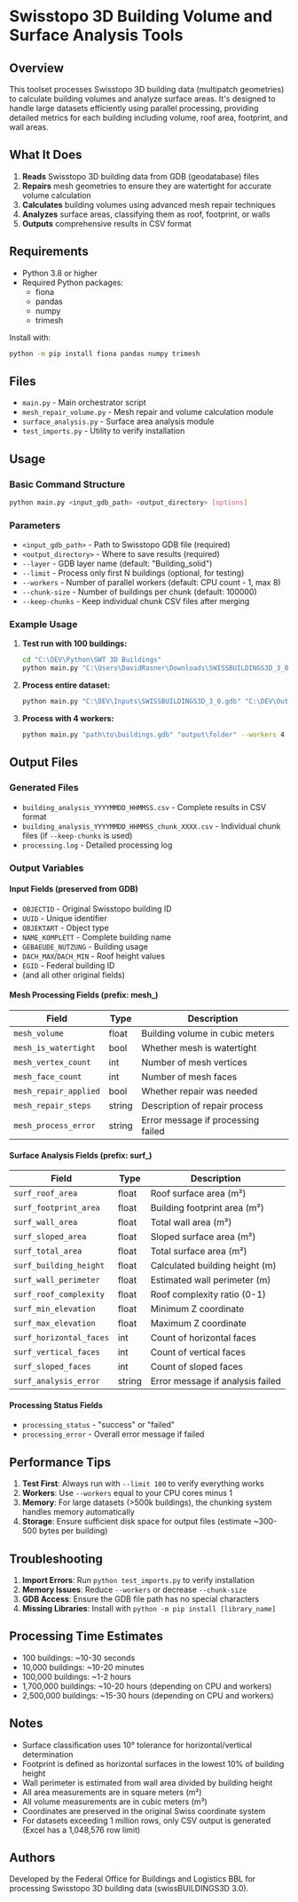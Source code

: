 # Swisstopo 3D Building Volume and Surface Analysis Tools

## Overview

This toolset processes Swisstopo 3D building data (multipatch geometries) to calculate building volumes and analyze surface areas. It's designed to handle large datasets efficiently using parallel processing, providing detailed metrics for each building including volume, roof area, footprint, and wall areas.

## What It Does

1. **Reads** Swisstopo 3D building data from GDB (geodatabase) files
2. **Repairs** mesh geometries to ensure they are watertight for accurate volume calculation
3. **Calculates** building volumes using advanced mesh repair techniques
4. **Analyzes** surface areas, classifying them as roof, footprint, or walls
5. **Outputs** comprehensive results in CSV format

## Requirements

- Python 3.8 or higher
- Required Python packages:
  - fiona
  - pandas
  - numpy
  - trimesh

Install with:
```bash
python -m pip install fiona pandas numpy trimesh
```

## Files

- `main.py` - Main orchestrator script
- `mesh_repair_volume.py` - Mesh repair and volume calculation module
- `surface_analysis.py` - Surface area analysis module
- `test_imports.py` - Utility to verify installation

## Usage

### Basic Command Structure

```bash
python main.py <input_gdb_path> <output_directory> [options]
```

### Parameters

- `<input_gdb_path>` - Path to Swisstopo GDB file (required)
- `<output_directory>` - Where to save results (required)
- `--layer` - GDB layer name (default: "Building_solid")
- `--limit` - Process only first N buildings (optional, for testing)
- `--workers` - Number of parallel workers (default: CPU count - 1, max 8)
- `--chunk-size` - Number of buildings per chunk (default: 100000)
- `--keep-chunks` - Keep individual chunk CSV files after merging

### Example Usage

1. **Test run with 100 buildings:**
   ```bash
   cd "C:\DEV\Python\SWT 3D Buildings"
   python main.py "C:\Users\DavidRasner\Downloads\SWISSBUILDINGS3D_3_0.gdb" "C:\DEV\Python\SWT 3D Buildings\output" --limit 100 --workers 8 --layer Building_solid
   ```

2. **Process entire dataset:**
   ```bash
   python main.py "C:\DEV\Inputs\SWISSBUILDINGS3D_3_0.gdb" "C:\DEV\Output" --layer Building_solid
   ```

3. **Process with 4 workers:**
   ```bash
   python main.py "path\to\buildings.gdb" "output\folder" --workers 4
   ```

## Output Files

### Generated Files

- `building_analysis_YYYYMMDD_HHMMSS.csv` - Complete results in CSV format
- `building_analysis_YYYYMMDD_HHMMSS_chunk_XXXX.csv` - Individual chunk files (if `--keep-chunks` is used)
- `processing.log` - Detailed processing log

### Output Variables

#### Input Fields (preserved from GDB)

- `OBJECTID` - Original Swisstopo building ID
- `UUID` - Unique identifier
- `OBJEKTART` - Object type
- `NAME_KOMPLETT` - Complete building name
- `GEBAEUDE_NUTZUNG` - Building usage
- `DACH_MAX`/`DACH_MIN` - Roof height values
- `EGID` - Federal building ID
- (and all other original fields)

#### Mesh Processing Fields (prefix: mesh_)

| Field | Type | Description |
|-------|------|-------------|
| `mesh_volume` | float | Building volume in cubic meters |
| `mesh_is_watertight` | bool | Whether mesh is watertight |
| `mesh_vertex_count` | int | Number of mesh vertices |
| `mesh_face_count` | int | Number of mesh faces |
| `mesh_repair_applied` | bool | Whether repair was needed |
| `mesh_repair_steps` | string | Description of repair process |
| `mesh_process_error` | string | Error message if processing failed |

#### Surface Analysis Fields (prefix: surf_)

| Field | Type | Description |
|-------|------|-------------|
| `surf_roof_area` | float | Roof surface area (m²) |
| `surf_footprint_area` | float | Building footprint area (m²) |
| `surf_wall_area` | float | Total wall area (m²) |
| `surf_sloped_area` | float | Sloped surface area (m²) |
| `surf_total_area` | float | Total surface area (m²) |
| `surf_building_height` | float | Calculated building height (m) |
| `surf_wall_perimeter` | float | Estimated wall perimeter (m) |
| `surf_roof_complexity` | float | Roof complexity ratio (0-1) |
| `surf_min_elevation` | float | Minimum Z coordinate |
| `surf_max_elevation` | float | Maximum Z coordinate |
| `surf_horizontal_faces` | int | Count of horizontal faces |
| `surf_vertical_faces` | int | Count of vertical faces |
| `surf_sloped_faces` | int | Count of sloped faces |
| `surf_analysis_error` | string | Error message if analysis failed |

#### Processing Status Fields

- `processing_status` - "success" or "failed"
- `processing_error` - Overall error message if failed

## Performance Tips

1. **Test First**: Always run with `--limit 100` to verify everything works
2. **Workers**: Use `--workers` equal to your CPU cores minus 1
3. **Memory**: For large datasets (>500k buildings), the chunking system handles memory automatically
4. **Storage**: Ensure sufficient disk space for output files (estimate ~300-500 bytes per building)

## Troubleshooting

1. **Import Errors**: Run `python test_imports.py` to verify installation
2. **Memory Issues**: Reduce `--workers` or decrease `--chunk-size`
3. **GDB Access**: Ensure the GDB file path has no special characters
4. **Missing Libraries**: Install with `python -m pip install [library_name]`

## Processing Time Estimates

- 100 buildings: ~10-30 seconds
- 10,000 buildings: ~10-20 minutes
- 100,000 buildings: ~1-2 hours
- 1,700,000 buildings: ~10-20 hours (depending on CPU and workers)
- 2,500,000 buildings: ~15-30 hours (depending on CPU and workers)

## Notes

- Surface classification uses 10° tolerance for horizontal/vertical determination
- Footprint is defined as horizontal surfaces in the lowest 10% of building height
- Wall perimeter is estimated from wall area divided by building height
- All area measurements are in square meters (m²)
- All volume measurements are in cubic meters (m³)
- Coordinates are preserved in the original Swiss coordinate system
- For datasets exceeding 1 million rows, only CSV output is generated (Excel has a 1,048,576 row limit)

## Authors

Developed by the Federal Office for Buildings and Logistics BBL for processing Swisstopo 3D building data (swissBUILDINGS3D 3.0).
